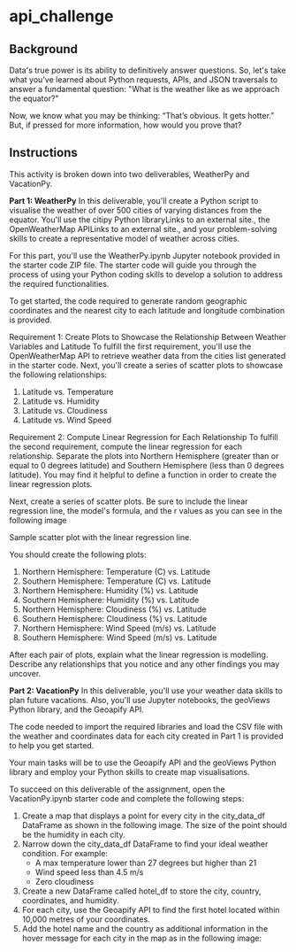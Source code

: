 # api_challenge
## Background
Data's true power is its ability to definitively answer questions. So, let's take what you've learned about Python requests, APIs, and JSON traversals to answer a fundamental question: "What is the weather like as we approach the equator?"

Now, we know what you may be thinking: “That’s obvious. It gets hotter.” But, if pressed for more information, how would you prove that?

## Instructions
This activity is broken down into two deliverables, WeatherPy and VacationPy.

**Part 1: WeatherPy**
In this deliverable, you'll create a Python script to visualise the weather of over 500 cities of varying distances from the equator. You'll use the citipy Python libraryLinks to an external site., the OpenWeatherMap APILinks to an external site., and your problem-solving skills to create a representative model of weather across cities.

For this part, you'll use the WeatherPy.ipynb Jupyter notebook provided in the starter code ZIP file. The starter code will guide you through the process of using your Python coding skills to develop a solution to address the required functionalities.

To get started, the code required to generate random geographic coordinates and the nearest city to each latitude and longitude combination is provided.

Requirement 1: Create Plots to Showcase the Relationship Between Weather Variables and Latitude
To fulfill the first requirement, you'll use the OpenWeatherMap API to retrieve weather data from the cities list generated in the starter code. Next, you'll create a series of scatter plots to showcase the following relationships:
1) Latitude vs. Temperature
2) Latitude vs. Humidity
3) Latitude vs. Cloudiness
4) Latitude vs. Wind Speed

Requirement 2: Compute Linear Regression for Each Relationship
To fulfill the second requirement, compute the linear regression for each relationship. Separate the plots into Northern Hemisphere (greater than or equal to 0 degrees latitude) and Southern Hemisphere (less than 0 degrees latitude). You may find it helpful to define a function in order to create the linear regression plots.

Next, create a series of scatter plots. Be sure to include the linear regression line, the model's formula, and the r values as you can see in the following image

Sample scatter plot with the linear regression line.

You should create the following plots:
1) Northern Hemisphere: Temperature (C) vs. Latitude
2) Southern Hemisphere: Temperature (C) vs. Latitude
3) Northern Hemisphere: Humidity (%) vs. Latitude
4) Southern Hemisphere: Humidity (%) vs. Latitude
5) Northern Hemisphere: Cloudiness (%) vs. Latitude
6) Southern Hemisphere: Cloudiness (%) vs. Latitude
7) Northern Hemisphere: Wind Speed (m/s) vs. Latitude
8) Southern Hemisphere: Wind Speed (m/s) vs. Latitude

After each pair of plots, explain what the linear regression is modelling. Describe any relationships that you notice and any other findings you may uncover.

**Part 2: VacationPy**
In this deliverable, you'll use your weather data skills to plan future vacations. Also, you'll use Jupyter notebooks, the geoViews Python library, and the Geoapify API.

The code needed to import the required libraries and load the CSV file with the weather and coordinates data for each city created in Part 1 is provided to help you get started.

Your main tasks will be to use the Geoapify API and the geoViews Python library and employ your Python skills to create map visualisations.

To succeed on this deliverable of the assignment, open the VacationPy.ipynb starter code and complete the following steps:

1. Create a map that displays a point for every city in the city_data_df DataFrame as shown in the following image. The size of the point should be the humidity in each city.
2. Narrow down the city_data_df DataFrame to find your ideal weather condition.
   For example:
    - A max temperature lower than 27 degrees but higher than 21
    - Wind speed less than 4.5 m/s
    - Zero cloudiness
3. Create a new DataFrame called hotel_df to store the city, country, coordinates, and humidity.
4. For each city, use the Geoapify API to find the first hotel located within 10,000 metres of your coordinates.
5. Add the hotel name and the country as additional information in the hover message for each city in the map as in the following image:

